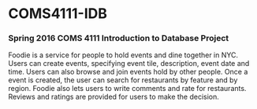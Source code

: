 # COMS4111-IDB
### Spring 2016 COMS 4111 Introduction to Database Project

Foodie is a service for people to hold events and dine together in NYC. Users can create events, specifying event tile, description, event date and time. Users can also browse and join events hold by other people. Once a event is created, the user can search for restaurants by feature and by region. Foodie also lets users to write comments and rate for restaurants. Reviews and ratings are provided for users to make the decision.

